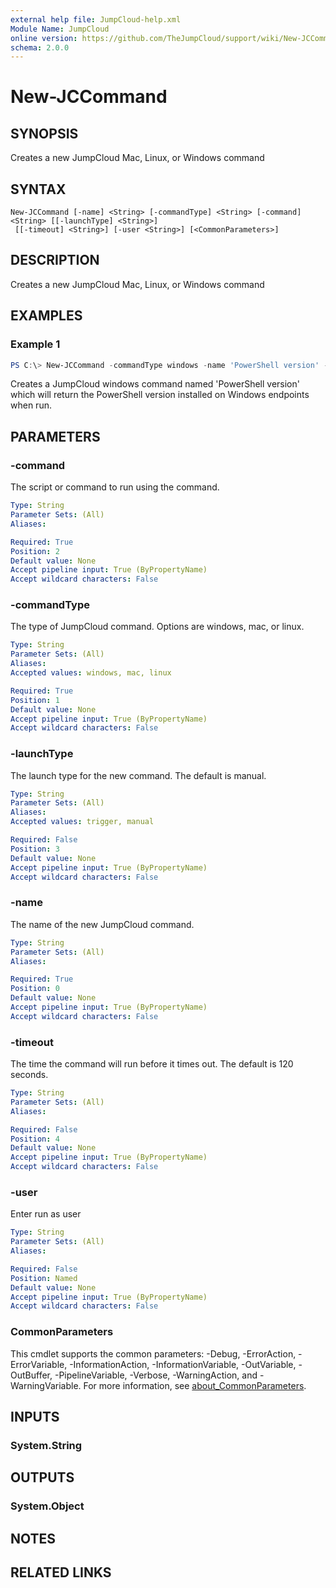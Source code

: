 ```yaml
---
external help file: JumpCloud-help.xml
Module Name: JumpCloud
online version: https://github.com/TheJumpCloud/support/wiki/New-JCCommand
schema: 2.0.0
---
```


# New-JCCommand

## SYNOPSIS
Creates a new JumpCloud Mac, Linux, or Windows command

## SYNTAX

```
New-JCCommand [-name] <String> [-commandType] <String> [-command] <String> [[-launchType] <String>]
 [[-timeout] <String>] [-user <String>] [<CommonParameters>]
```

## DESCRIPTION
Creates a new JumpCloud Mac, Linux, or Windows command

## EXAMPLES

### Example 1
```powershell
PS C:\> New-JCCommand -commandType windows -name 'PowerShell version' -command '$PSVersionTable'
```

Creates a JumpCloud windows command named 'PowerShell version' which will return the PowerShell version installed on Windows endpoints when run.

## PARAMETERS

### -command
The script or command to run using the command.

```yaml
Type: String
Parameter Sets: (All)
Aliases:

Required: True
Position: 2
Default value: None
Accept pipeline input: True (ByPropertyName)
Accept wildcard characters: False
```

### -commandType
The type of JumpCloud command. Options are windows, mac, or linux.

```yaml
Type: String
Parameter Sets: (All)
Aliases:
Accepted values: windows, mac, linux

Required: True
Position: 1
Default value: None
Accept pipeline input: True (ByPropertyName)
Accept wildcard characters: False
```

### -launchType
The launch type for the new command. The default is manual.


```yaml
Type: String
Parameter Sets: (All)
Aliases:
Accepted values: trigger, manual

Required: False
Position: 3
Default value: None
Accept pipeline input: True (ByPropertyName)
Accept wildcard characters: False
```

### -name
The name of the new JumpCloud command.

```yaml
Type: String
Parameter Sets: (All)
Aliases:

Required: True
Position: 0
Default value: None
Accept pipeline input: True (ByPropertyName)
Accept wildcard characters: False
```

### -timeout
The time the command will run before it times out. The default is 120 seconds.

```yaml
Type: String
Parameter Sets: (All)
Aliases:

Required: False
Position: 4
Default value: None
Accept pipeline input: True (ByPropertyName)
Accept wildcard characters: False
```

### -user
Enter run as user

```yaml
Type: String
Parameter Sets: (All)
Aliases:

Required: False
Position: Named
Default value: None
Accept pipeline input: True (ByPropertyName)
Accept wildcard characters: False
```

### CommonParameters
This cmdlet supports the common parameters: -Debug, -ErrorAction, -ErrorVariable, -InformationAction, -InformationVariable, -OutVariable, -OutBuffer, -PipelineVariable, -Verbose, -WarningAction, and -WarningVariable. For more information, see [about_CommonParameters](http://go.microsoft.com/fwlink/?LinkID=113216).

## INPUTS

### System.String
## OUTPUTS

### System.Object
## NOTES

## RELATED LINKS

